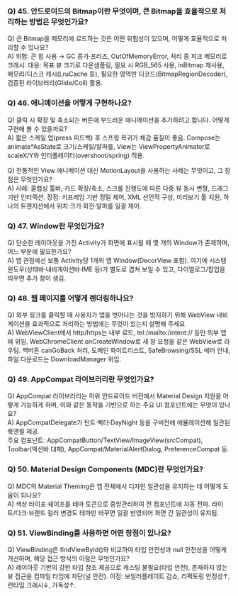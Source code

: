 ### Q) 45. 안드로이드의 Bitmap이란 무엇이며, 큰 Bitmap을 효율적으로 처리하는 방법은 무엇인가요?

Q) 큰 Bitmap을 메모리에 로드하는 것은 어떤 위험성이 있으며, 어떻게 효율적으로 처리할 수 있나요?<br>
A)
위험: 큰 힙 사용 → GC 증가·프리즈, OutOfMemoryError, 처리 중 피크 메모리로 크래시.
대응: 목표 뷰 크기로 다운샘플링, 필요 시 RGB_565 사용, inBitmap 재사용, 메모리/디스크 캐시(LruCache 등), 필요한 영역만 디코드(BitmapRegionDecoder), 검증된 라이브러리(Glide/Coil) 활용.

### Q) 46. 애니메이션을 어떻게 구현하나요?

Q) 클릭 시 확장 및 축소되는 버튼에 부드러운 애니메이션을 추가하려고 합니다. 어떻게 구현해 볼 수 있을까요?<br>
A) 짧은 스케일 업(press 피드백) 후 스프링 복귀가 체감 품질이 좋음. Compose는 animate*AsState로 크기/스케일/알파를, View는 ViewPropertyAnimator로 scaleX/Y와 인터폴레이터(overshoot/spring) 적용.

Q) 전통적인 View 애니메이션 대신 MotionLayout을 사용하는 사례는 무엇이고, 그 장점은 무엇인가요?<br>
A) 사례: 콜랩싱 툴바, 카드 확장/축소, 스크롤 진행도에 따른 다중 뷰 동시 변형, 드래그 기반 인터랙션.
장점: 키프레임 기반 정밀 제어, XML 선언적 구성, 미리보기 툴 지원, 하나의 트랜지션에서 위치·크기·회전·알파를 일괄 제어.

### Q) 47. Window란 무엇인가요?

Q) 단순한 레이아웃을 가진 Activity가 화면에 표시될 때 몇 개의 Window가 존재하며, 어느 부분에 필요한가요?<br>
A) 앱 관점에선 보통 Activity당 1개의 앱 Window(DecorView 포함). 여기에 시스템 윈도우(상태바·내비게이션바·IME 등)가 별도로 겹쳐 보일 수 있고, 다이얼로그/팝업을 띄우면 추가 창이 생김.

### Q) 48. 웹 페이지를 어떻게 렌더링하나요?

Q) 외부 링크를 클릭할 때 사용자가 앱을 벗어나는 것을 방지하기 위해 WebView 내비게이션을 효과적으로 처리하는 방법에는 무엇이 있는지 설명해 주세요<br>
A) WebViewClient에서 http/https는 내부 로드, tel:/mailto:/intent:// 등만 외부 앱에 위임. WebChromeClient.onCreateWindow로 새 창 요청을 같은 WebView로 라우팅. 백버튼 canGoBack 처리, 도메인 화이트리스트, SafeBrowsing/SSL 에러 안내, 파일 다운로드는 DownloadManager 위임.

### Q) 49. AppCompat 라이브러리란 무엇인가요?

Q) AppCompat 라이브러리는 하위 안드로이드 버전에서 Material Design 지원을 어떻게 가능하게 하며, 이와 같은 동작을 기반으로 하는 주요 UI 컴포넌트에는 무엇이 있나요?<br>
A)
AppCompatDelegate가 틴트·벡터·DayNight 등을 구버전에 에뮬레이션해 일관된 룩앤필 제공.<br>
주요 컴포넌트: AppCompatButton/TextView/ImageView(srcCompat), Toolbar(액션바 대체), AppCompat/MaterialAlertDialog, PreferenceCompat 등.

### Q) 50. Material Design Components (MDC)란 무엇인가요?

Q) MDC의 Material Theming은 앱 전체에서 디자인 일관성을 유지하는 데 어떻게 도움이 되나요?<br>
A) 색상·타이포·쉐이프를 테마 토큰으로 중앙관리하여 전 컴포넌트에 자동 전파. 라이트/다크·브랜드 컬러 변경도 테마만 바꾸면 일괄 반영되어 화면 간 일관성이 유지됨.

### Q) 51. ViewBinding를 사용하면 어떤 장점이 있나요?

Q) ViewBinding은 findViewById()와 비교하여 타입 안전성과 null 안전성을 어떻게 개선하며, 해당 접근 방식의 이점은 무엇인가요?<br>
A) 레이아웃 기반의 강한 타입 참조 제공으로 캐스팅 불필요(타입 안전), 존재하지 않는 뷰 접근을 컴파일 타임에 차단(널 안전).
이점: 보일러플레이트 감소, 리팩토링 안정성↑, 런타임 크래시↓, 가독성↑.
